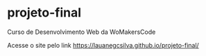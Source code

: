 # projeto-final
 Curso de Desenvolvimento Web da WoMakersCode

Acesse o site pelo link https://lauanegcsilva.github.io/projeto-final/
